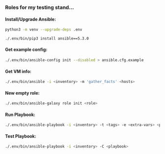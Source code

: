 ### Roles for my testing stand...

#### Install/Upgrade Ansible:
```bash
python3 -m venv --upgrade-deps .env
```
```bash
./.env/bin/pip3 install ansible==5.3.0
```

#### Get example config:
```bash
./.env/bin/ansible-config init --disabled > ansible.cfg.example
```

#### Get VM info:
```bash
./.env/bin/ansible -i <inventory> -m 'gather_facts' <hosts>
```

#### New empty role:
```bash
./.env/bin/ansible-galaxy role init <role>
```

#### Run Playbook:
```bash
./.env/bin/ansible-playbook -i <inventory> -t <tags> -e <extra-vars> <playbook>
```

#### Test Playbook:
```bash
./.env/bin/ansible-playbook -i <inventory> -C <playbook>
```

